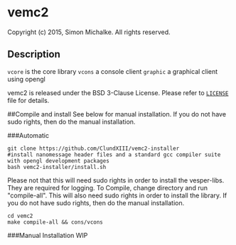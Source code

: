 
# vemc2

Copyright (c) 2015, Simon Michalke.
All rights reserved.

## Description

`vcore` is the core library
`vcons` a console client
`graphic` a graphical client using opengl

vemc2 is released under the BSD 3-Clause License.
Please refer to [`LICENSE`][license_link] file for details.

[license_link]:
https://github.com/ClundXIII/vemc2/blob/master/LICENSE

##Compile and install
See below for manual installation. If you do not have sudo rights, then do the manual installation.

###Automatic

    git clone https://github.com/ClundXIII/vemc2-installer
    #install nanomessage header files and a standard gcc compiler suite with opengl development packages
    bash vemc2-installer/install.sh

Please not that this will need sudo rights in order to install the vesper-libs. They are required for logging.
To Compile, change directory and run "compile-all". This will also need sudo rights in order to install the library. If you do not have sudo rights, then do the manual installation.

    cd vemc2
    make compile-all && cons/vcons

###Manual Installation
WIP
